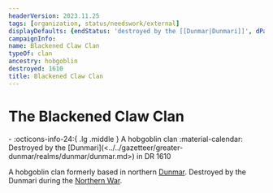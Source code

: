 ```yaml
---
headerVersion: 2023.11.25
tags: [organization, status/needswork/external]
displayDefaults: {endStatus: 'destroyed by the [[Dunmar|Dunmari]]', dPast: '<endStatus:U> in <enddate>'}
campaignInfo:
name: Blackened Claw Clan
typeOf: clan
ancestry: hobgoblin
destroyed: 1610
title: Blackened Claw Clan
---
```

# The Blackened Claw Clan
<div class="grid cards ext-narrow-margin ext-one-column" markdown>
-
   :octicons-info-24:{ .lg .middle } A hobgoblin clan  
   :material-calendar: Destroyed by the [Dunmari](<../../gazetteer/greater-dunmar/realms/dunmar/dunmar.md>) in DR 1610  
</div>




A hobgoblin clan formerly based in northern [Dunmar](<../../gazetteer/greater-dunmar/realms/dunmar/dunmar.md>). Destroyed by the Dunmari during the [Northern War](<../../events/1600s/northern-war.md>). 